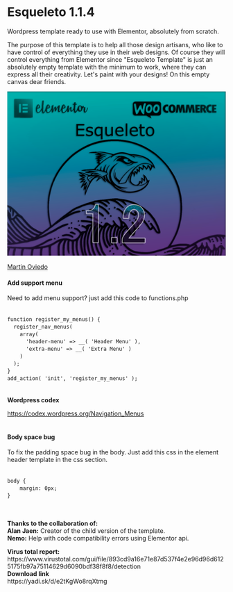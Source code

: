 # Esqueleto 1.1.4
Wordpress template ready to use with Elementor, absolutely from scratch.

The purpose of this template is to help all those design artisans, who like to have control of everything they use in their web designs.
Of course they will control everything from Elementor since "Esqueleto Template" is just an absolutely empty template with the minimum to work, where they can express all their creativity. Let's paint with your designs! On this empty canvas dear friends.

<img src="https://github.com/ndawebs/esqueleto/blob/master/screenshot.png">


<a href="mailto:claciudad@yandex.com">Martin Oviedo</a>


<h4>Add support menu</h4>
<p>
Need to add menu support? just add this code to functions.php
</p>

<code>
function register_my_menus() {
  register_nav_menus(
    array(
      'header-menu' => __( 'Header Menu' ),
      'extra-menu' => __( 'Extra Menu' )
    )
  );
}
add_action( 'init', 'register_my_menus' );
</code>
<br></br>
<b>Wordpress codex</b>

<a href="https://codex.wordpress.org/Navigation_Menus">https://codex.wordpress.org/Navigation_Menus</a>
<br></br>
<h4>Body space bug</h4>
<p>To fix the padding space bug in the body.
Just add this css in the element header template in the css section.</p>
<code>
body {
    margin: 0px;
}
</code>
<br></br>

<p><strong>Thanks to the collaboration of:</strong><br>
<b>Alan Jaen:</b> Creator of the child version of the template.<br>
<b>Nemo:</b> Help with code compatibility errors using Elementor api.
 </p>
<b>Virus total report:</b>
</br>
https://www.virustotal.com/gui/file/893cd9a16e71e87d537f4e2e96d96d6125175fb97a75114629d6090bdf38f8f8/detection
</br>
<b>Download link</b>
</br>
https://yadi.sk/d/e2tKgWo8rqXtmg

